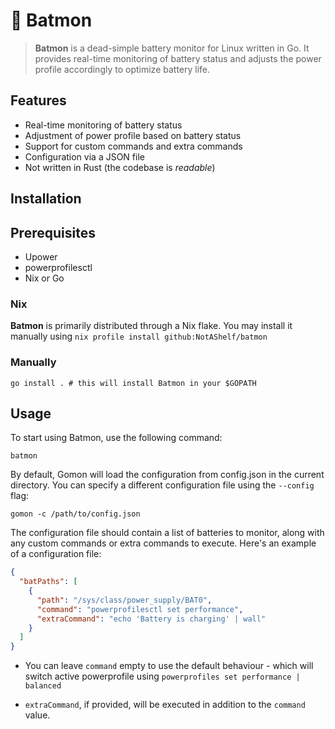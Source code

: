 # 🔋 Batmon

> **Batmon** is a dead-simple battery monitor for Linux written in Go. It
> provides real-time monitoring of battery status and adjusts the power profile
> accordingly to optimize battery life.

## Features

- Real-time monitoring of battery status
- Adjustment of power profile based on battery status
- Support for custom commands and extra commands
- Configuration via a JSON file
- Not written in Rust (the codebase is _readable_)

## Installation

## Prerequisites

- Upower
- powerprofilesctl
- Nix or Go

### Nix

**Batmon** is primarily distributed through a Nix flake. You may install it
manually using `nix profile install github:NotAShelf/batmon`

### Manually

```console
go install . # this will install Batmon in your $GOPATH
```

## Usage

To start using Batmon, use the following command:

```
batmon
```

By default, Gomon will load the configuration from config.json in the current
directory. You can specify a different configuration file using the `--config`
flag:

```console
gomon -c /path/to/config.json
```

The configuration file should contain a list of batteries to monitor, along
with any custom commands or extra commands to execute. Here's an example of
a configuration file:

```json
{
  "batPaths": [
    {
      "path": "/sys/class/power_supply/BAT0",
      "command": "powerprofilesctl set performance",
      "extraCommand": "echo 'Battery is charging' | wall"
    }
  ]
}
```

- You can leave `command` empty to use the default behaviour - which will
  switch active powerprofile using `powerprofiles set performance | balanced`

- `extraCommand`, if provided, will be executed in addition to the `command`
  value.
